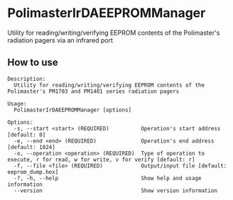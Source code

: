 # PolimasterIrDAEEPROMManager
Utility for reading/writing/verifying EEPROM contents of the Polimaster's radiation pagers via an infrared port

## How to use
```
Description:
  Utility for reading/writing/verifying EEPROM contents of the Polimaster's PM1703 and PM1401 series radiation pagers

Usage:
  PolimasterIrDAEEPROMManager [options]

Options:
  -s, --start <start> (REQUIRED)          Operation's start address [default: 0]
  -e, --end <end> (REQUIRED)              Operation's end address [default: 1024]
  -o, --operation <operation> (REQUIRED)  Type of operation to execute, r for read, w for write, v for verify [default: r]
  -f, --file <file> (REQUIRED)            Output/input file [default: eeprom_dump.hex]
  -?, -h, --help                          Show help and usage information
  --version                               Show version information
```
